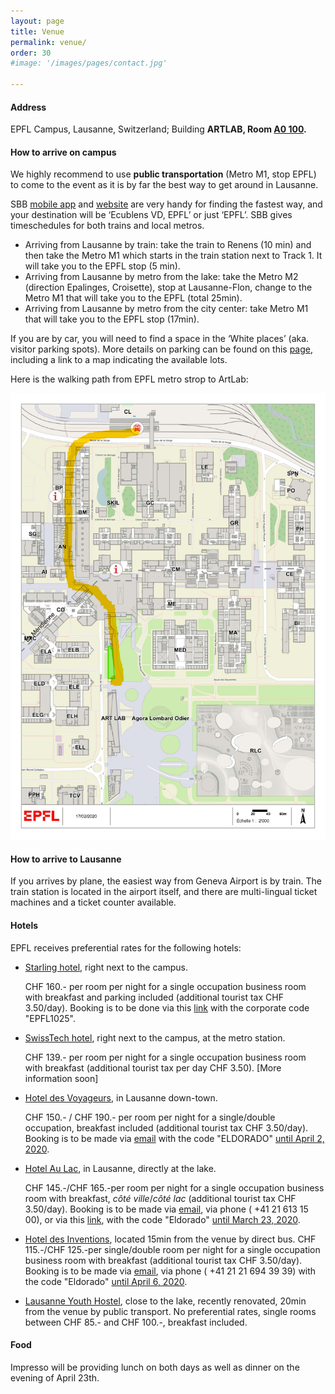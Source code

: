 ```yaml
---
layout: page
title: Venue
permalink: venue/
order: 30
#image: '/images/pages/contact.jpg'

---
```




#### Address

EPFL Campus, Lausanne, Switzerland; Building **ARTLAB, Room [A0 100](https://plan.epfl.ch/?room==ART%20A0%20100).**

#### How to arrive on campus

We highly recommend to use **public transportation** (Metro M1, stop EPFL) to come to the event as it is by far the best way to get around in Lausanne.          

SBB [mobile app](https://www.sbb.ch/en/timetable/mobile-apps/sbb-mobile.html) and [website](https://www.sbb.ch/en/home.html) are very handy for finding the fastest way, and your destination will be ‘Ecublens VD, EPFL’ or just ‘EPFL’. SBB gives timeschedules for both trains and local metros.

- Arriving from Lausanne by train: take the train to Renens (10 min) and then take the Metro M1 which starts in the train station next to Track 1. It will take you to the EPFL stop (5 min).
- Arriving from Lausanne by metro from the lake:  take the Metro M2 (direction Epalinges, Croisette), stop at  Lausanne-Flon, change to the Metro M1 that will take you to the EPFL (total 25min).        
- Arriving from Lausanne by metro from the city center:  take Metro M1 that will take you to the EPFL stop (17min).

If you are by car, you will need to find a space in the ‘White places’ (aka. visitor parking spots). More details on parking can be found on this [page](https://www.epfl.ch/campus/mobility/vehicles/car-parks/white-places/), including a link to a map indicating the available lots.

Here is the walking path from EPFL metro strop to ArtLab:

![](../images/pages/findmyway-artlab.jpg)

#### How to arrive to Lausanne

If you arrives by plane, the easiest way from Geneva Airport is by train. The train station is located in the airport itself, and there are multi-lingual ticket machines and a ticket counter available.



#### Hotels

 EPFL receives preferential rates for the following hotels:

- [Starling hotel](https://starling-hotel-lausanne.com/), right next to the campus.

  CHF 160.- per room per night for a single occupation business room with breakfast and parking included (additional tourist tax CHF 3.50/day). Booking is to be done via this [link](https://reservations.starling-hotel-lausanne.com/73897?&_ga=2.29819964.2048408541.1581346080-784777331.1483273844#/accommodation/room) with the corporate code "EPFL1025".

- [SwissTech hotel](), right next to the campus, at the metro station.

  CHF 139.- per room per night for a single occupation business room with breakfast  (additional tourist tax per day CHF 3.50). [More information soon]

- [Hotel des Voyageurs]([www.voyageurs.ch](http://www.voyageurs.ch/)), in Lausanne down-town.

  CHF 150.- / CHF 190.- per room per night for a single/double occupation, breakfast included (additional tourist tax CHF 3.50/day). Booking is to be made via [email](mailto:hotel@voyageurs.ch) with the code "ELDORADO" <u>until April 2, 2020</u>.

- [Hotel Au Lac](http://www.aulac.ch/), in Lausanne, directly at the lake.

  CHF 145.-/CHF 165.-per room per night for a single occupation business room with breakfast, *côté ville*/*côté lac* (additional tourist tax CHF 3.50/day). Booking is to be made via  [email](mailto:aulac@cdmgroup.ch), via phone ( +41 21 613 15 00), or via this [link]([www.aulac.ch](http://www.aulac.ch/)), with the code "Eldorado"  <u>until March 23, 2020</u>.

- [Hotel des Inventions](https://www.hotel-inventions.ch/en/), located 15min from the venue by direct bus.
  CHF 115.-/CHF 125.-per single/double room per night for a single occupation business room with breakfast (additional tourist tax CHF 3.50/day).  Booking is to be made via  [email](mailto:[booking@hotelinventions.ch](mailto:booking@hotelinventions.ch)), via phone ( +41 21 21 694 39 39) with the code "Eldorado" <u>until April 6, 2020</u>.

- [Lausanne Youth Hostel](https://www.youthhostel.ch/en/hostels/lausanne-jeunotel/), close to the lake, recently renovated, 20min from the venue by public transport. No preferential rates, single rooms between CHF 85.- and CHF 100.-, breakfast included.



#### Food

Impresso will be providing lunch on both days as well as dinner on the evening of April 23th.

​         
